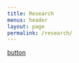 ```yaml
---
title: Research
menus: header
layout: page
permalink: /research/
---
```



<div markdown="0"><a href="https://jahidme.github.io/research/paper2018-1.md/" class="btn btn-info">button</a></div>
